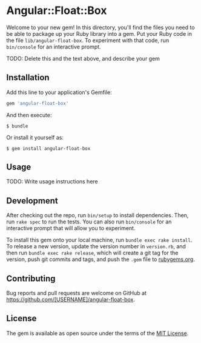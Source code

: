 # Angular::Float::Box

Welcome to your new gem! In this directory, you'll find the files you need to be able to package up your Ruby library into a gem. Put your Ruby code in the file `lib/angular-float-box`. To experiment with that code, run `bin/console` for an interactive prompt.

TODO: Delete this and the text above, and describe your gem

## Installation

Add this line to your application's Gemfile:

```ruby
gem 'angular-float-box'
```

And then execute:

    $ bundle

Or install it yourself as:

    $ gem install angular-float-box

## Usage

TODO: Write usage instructions here

## Development

After checking out the repo, run `bin/setup` to install dependencies. Then, run `rake spec` to run the tests. You can also run `bin/console` for an interactive prompt that will allow you to experiment.

To install this gem onto your local machine, run `bundle exec rake install`. To release a new version, update the version number in `version.rb`, and then run `bundle exec rake release`, which will create a git tag for the version, push git commits and tags, and push the `.gem` file to [rubygems.org](https://rubygems.org).

## Contributing

Bug reports and pull requests are welcome on GitHub at https://github.com/[USERNAME]/angular-float-box.


## License

The gem is available as open source under the terms of the [MIT License](http://opensource.org/licenses/MIT).
